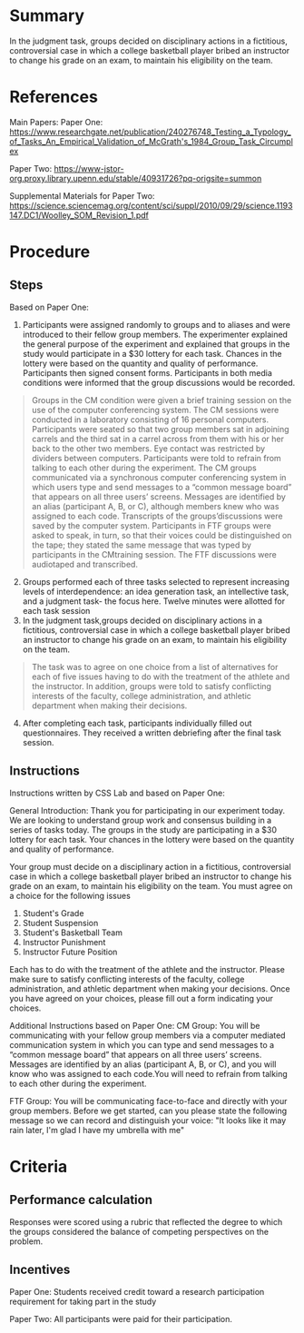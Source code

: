 # Summary
In the judgment task, groups decided on disciplinary actions in a fictitious, controversial case in which a college basketball player bribed an instructor to change his grade on an exam, to maintain his eligibility on the team.

# References
Main Papers:
Paper One: https://www.researchgate.net/publication/240276748_Testing_a_Typology_of_Tasks_An_Empirical_Validation_of_McGrath's_1984_Group_Task_Circumplex

Paper Two: https://www-jstor-org.proxy.library.upenn.edu/stable/40931726?pq-origsite=summon

Supplemental Materials for Paper Two: https://science.sciencemag.org/content/sci/suppl/2010/09/29/science.1193147.DC1/Woolley_SOM_Revision_1.pdf



# Procedure
## Steps
Based on Paper One: 
1. Participants were assigned randomly to groups and to aliases and were introduced to their fellow group members. The experimenter explained the general purpose of the experiment and explained that groups in the study would participate in a $30 lottery for each task. Chances in the lottery were based on the quantity and quality of performance. Participants then signed consent forms. 
Participants in both media conditions were informed that the group discussions would be recorded. 
> Groups in the CM condition were given a brief training session on the use of the computer conferencing system. The CM sessions were conducted in a laboratory consisting of 16 personal computers. Participants were seated so that two group members sat in adjoining carrels and the third sat in a carrel across from them with his or her back to the other two members. Eye contact was restricted by dividers between computers. Participants were told to refrain from talking to each other during the experiment. The CM groups communicated via a synchronous computer conferencing system in which users type and send messages to a “common message board” that appears on all three users’ screens. Messages are identified by an alias (participant A, B, or C), although members knew who was assigned to each code. Transcripts of the groups’discussions were saved by the computer system.
> Participants in FTF groups were asked to speak, in turn, so that their voices could be distinguished on the tape; they stated the same message that was typed by participants in the CMtraining session. The FTF discussions were audiotaped and transcribed.
2. Groups performed each of three tasks selected to represent increasing levels of interdependence: an idea generation task, an intellective task, and a judgment task- the focus here. Twelve minutes were allotted for each task session
3. In the judgment task,groups decided on disciplinary actions in a fictitious, controversial case in which a college basketball player bribed an instructor to change his grade on an exam, to maintain his eligibility on the team. 
> The task was to agree on one choice from a list of alternatives for each of five issues having to do with the treatment of the athlete and the instructor. In addition, groups were told to satisfy conflicting interests of the faculty, college administration, and athletic department when making their decisions.
4. After completing each task, participants individually filled out questionnaires. They received a written debriefing after the final task session.


## Instructions
Instructions written by CSS Lab and based on Paper One: 

General Introduction: 
Thank you for participating in our experiment today. We are looking to understand group work and consensus building in a series of tasks today. The groups in the study are participating in a $30 lottery for each task. Your chances in the lottery were based on the quantity and quality of performance. 

Your group must decide on a disciplinary action in a fictitious, controversial case in which a college basketball player bribed an instructor to change his grade on an exam, to maintain his eligibility on the team. You must agree on a choice for the following issues
1. Student's Grade 
2. Student Suspension 
3. Student's Basketball Team
4. Instructor Punishment 
5. Instructor Future Position 

Each has to do with the treatment of the athlete and the instructor. Please make sure to satisfy conflicting interests of the faculty, college administration, and athletic department when making your decisions. Once you have agreed on your choices, please fill out a form indicating your choices. 

Additional Instructions based on Paper One: 
CM Group: 
You will be communicating with your fellow group members via a computer mediated communication system in which you can type and send messages to a “common message board” that appears on all three users’ screens. Messages are identified by an alias (participant A, B, or C), and you will know who was assigned to each code.You will need to refrain from talking to each other during the experiment.

FTF Group: 
You will be communicating face-to-face and directly with your group members. Before we get started, can you please state the following message so we can record and distinguish your voice: "It looks like it may rain later, I'm glad I have my umbrella with me" 


# Criteria
## Performance calculation
Responses were scored using a rubric that reflected the degree to which the groups considered the balance of competing perspectives on the problem.

## Incentives

Paper One: Students received credit toward a research participation requirement for taking part in the study

Paper Two: All participants were paid for their participation.
